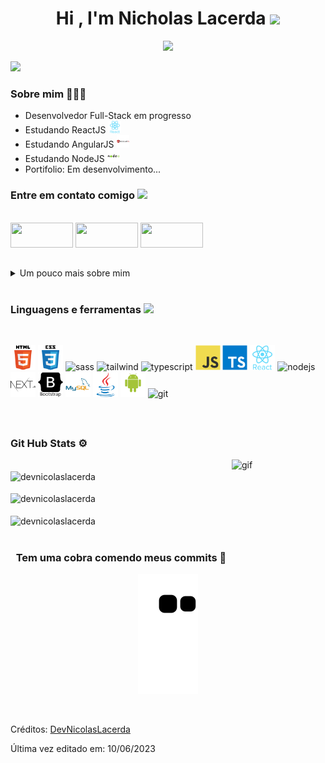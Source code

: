 
<h1 align="center"><b>Hi , I'm Nicholas Lacerda </b><img src="https://media.giphy.com/media/hvRJCLFzcasrR4ia7z/giphy.gif" width="35"></h1>

<p align="center">
  <a href="https://github.com/DenverCoder1/readme-typing-svg"><img src="https://readme-typing-svg.herokuapp.com?font=Time+New+Roman&color=cyan&size=25&center=true&vCenter=true&width=600&height=100&lines=Sejam+Bem-vindos+ao+meu+perfil!..&hearts;++;Sou+Front-End+Developer,;Estudante+de+Tecnologia+da+Informação,;Constante+aprendizado+e+desenvolvimento,;Amo+aprender+coisas+novas..<3"></a>
</p>

<img src="https://user-images.githubusercontent.com/73097560/115834477-dbab4500-a447-11eb-908a-139a6edaec5c.gif">

<br>
<h3 align="left">Sobre mim 👨🏻‍💻</h3>
<ul>
  <li>Desenvolvedor Full-Stack em progresso</li>
  <li>Estudando ReactJS <img src="https://raw.githubusercontent.com/devicons/devicon/master/icons/react/react-original-wordmark.svg" alt="react" width="20" height="20"/></li>
  <li>Estudando AngularJS <img src="https://raw.githubusercontent.com/devicons/devicon/master/icons/angularjs/angularjs-original-wordmark.svg" alt="angularjs" width="20" height="20"/></li>
  <li>Estudando NodeJS <img src="https://raw.githubusercontent.com/devicons/devicon/master/icons/nodejs/nodejs-original-wordmark.svg" alt="nodejs" width="20" height="20"/></li>
  <li>Portifolio: Em desenvolvimento...</li>
</ul>
<h3 align="left">Entre em contato comigo <img src='https://raw.githubusercontent.com/ShahriarShafin/ShahriarShafin/main/Assets/handshake.gif' width="40px"></h3>

<div style="display: inline_block"><br>
  <a href="https://www.linkedin.com/in/nicholas-lacerda-110abb271" target="_blank"><img src="https://img.shields.io/badge/-LinkedIn-blue?style=flat-square&logo=Linkedin&logoColor=white" target="_blank" width="100" height="40"></a>
  <a href="mailto:niicholasdev@gmail.com" target="_blank"><img src="https://img.shields.io/badge/Gmail-D14836?style=for-the-badge&logo=gmail&logoColor=white" target="_blank" width="100" height="40"></a>
  <a href="https://wa.me/5511940663975" target="_blank"><img src="https://img.shields.io/badge/WhatsApp-25D366?style=for-the-badge&logo=whatsapp&logoColor=white" target="_blank" width="100" height="40"></a>
</div>


##

<details>
  <summary>Um pouco mais sobre mim</summary>
  
   <p align="left">
     <br>
     Olá, me chamo Nicholas, tenho 18 anos e sou um jovem determinado e ávido por aprender. Apesar de não possuir experiência no mercado de trabalho, estou atualmente cursando Desenvolvimento de Sistemas de nível técnico na Escola Técnica Etec Lauro Gomes, sou altamente motivado e possuo uma vontade inabalável de se desenvolver profissionalmente. Acredito que com minha curiosidade e disposição para enfrentar novos desafios, certamente serei capaz de adquirir rapidamente as habilidades necessárias para realizar com sucesso a função que me for atribuída. Sou um eterno amante da programação e Tecnologia < ❤️ />
   </p>
   <br>

  ```js
 // Meu ciclo de vida
 
 while (alive)
 {
   eat();
   sleep();
   study();
   code();
   repeat();
 }
  
  ```
</details>
<br>

<h3 align="left">Linguagens e ferramentas <img src = "https://media2.giphy.com/media/QssGEmpkyEOhBCb7e1/giphy.gif?cid=ecf05e47a0n3gi1bfqntqmob8g9aid1oyj2wr3ds3mg700bl&rid=giphy.gif" width = 32px></h3><br>

<p align="left"> 
  <img src="https://raw.githubusercontent.com/devicons/devicon/master/icons/html5/html5-original-wordmark.svg" alt="html5" width="40" height="40"/>
  <img src="https://raw.githubusercontent.com/devicons/devicon/master/icons/css3/css3-original-wordmark.svg" alt="css3" width="40" height="40"/></a>
  <img src="https://cdn.jsdelivr.net/gh/devicons/devicon/icons/sass/sass-original.svg"  alt="sass" width="40" height="40" />    
  <img src="https://www.vectorlogo.zone/logos/tailwindcss/tailwindcss-icon.svg" alt="tailwind" width="40" height="40"/> 
  <img src="https://th.bing.com/th/id/R.735ae7538ff993b3229a8fc203579f99?rik=l0wLOi4auba%2fZA&pid=ImgRaw&r=0" alt="typescript" width="40" height="40"/>
  <img src="https://raw.githubusercontent.com/devicons/devicon/master/icons/javascript/javascript-original.svg" alt="javascript" width="40" height="40"/>  
  <img src="https://raw.githubusercontent.com/devicons/devicon/master/icons/typescript/typescript-original.svg" alt="typescript" width="40" height="40"/> 
  <img src="https://raw.githubusercontent.com/devicons/devicon/master/icons/react/react-original-wordmark.svg" alt="react" width="40" height="40"/>  
  <img src="https://cdn.jsdelivr.net/gh/devicons/devicon/icons/nodejs/nodejs-original.svg"  alt="nodejs" width="40" height="40"/>  
  <img src="https://raw.githubusercontent.com/devicons/devicon/master/icons/nextjs/nextjs-original-wordmark.svg" alt="nextjs" width="40" height="40"/>  
  <img src="https://raw.githubusercontent.com/devicons/devicon/master/icons/bootstrap/bootstrap-plain-wordmark.svg" alt="bootstrap" width="40" height="40"/>  
  <img src="https://raw.githubusercontent.com/devicons/devicon/master/icons/mysql/mysql-original-wordmark.svg" alt="mysql" width="40" height="40"/> 
  <img src="https://raw.githubusercontent.com/devicons/devicon/master/icons/java/java-original.svg" alt="java" width="40" height="40"/>
  <img src="https://raw.githubusercontent.com/devicons/devicon/master/icons/android/android-original-wordmark.svg" alt="android" width="40" height="40"/>
  <img src="https://www.vectorlogo.zone/logos/git-scm/git-scm-icon.svg" alt="git" width="40" height="40"/> 
</p>  

<br>

##
<h3 align="left">Git Hub Stats ⚙️</h3>

<img align="right" alt="gif" src="https://github.com/DevNicolasLacerda/gif/blob/main/Nickzz.gif" width="150" height="150" />
<br>

<div align="left"> 
  <img align="center" height="180em" src="https://github-readme-stats.vercel.app/api/top-langs?username=devnicolaslacerda&show_icons=true&locale=en&layout=compact&theme=dracula" alt="devnicolaslacerda" />
  <br><br>
  <img align="center" height="180em" src="https://github-readme-stats.vercel.app/api?username=devnicolaslacerda&show_icons=true&locale=en&theme=dracula" alt="devnicolaslacerda" />
</div>

<br>

<div align="left">
  <img align="center" height="180em" src="https://github-readme-streak-stats.herokuapp.com/?user=devnicolaslacerda&theme=dracula" alt="devnicolaslacerda" />
</div>

<br>

<h3 align="center">Tem uma cobra comendo meus commits 🐍</h3>

<div align="center">
  
  ![Snake animation](https://github.com/DevNicolasLacerda/DevNicolasLacerda/blob/output/github-contribution-grid-snake.svg)
  
</div>

<br>

Créditos: <a href="https://github.com/DevNicolasLacerda">DevNicolasLacerda</a>

Última vez editado em: 10/06/2023



